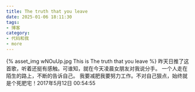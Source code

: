 ```yaml
---
title: The truth that you leave
date: 2025-01-06 18:11:30
tags:
- 博客
category:
- 代码和我
- more
---
```

{% asset_img wNOuUp.jpg This is The truth that you leave %}
昨天日推了这首歌，听着还挺有感触。可谁知，就在今天凌晨女朋友对我说分手。 一个人走在陌生的路上，不断的告诉自己。 我要减肥我要努力工作。不对自己狠点，始终就是个死肥宅！2017年5月12日 00:54:55 

